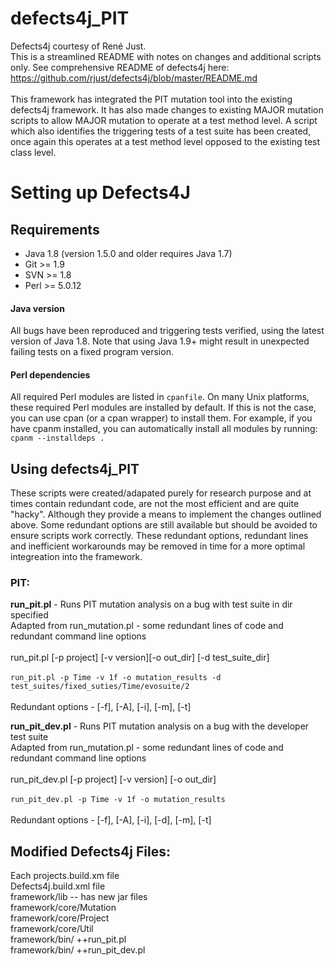 # defects4j_PIT

Defects4j courtesy of René Just.<br/>
This is a streamlined README with notes on changes and additional scripts only. See comprehensive README of defects4j here: https://github.com/rjust/defects4j/blob/master/README.md <br/>
<br/>
This framework has integrated the PIT mutation tool into the existing defects4j framework. It has also made changes to existing MAJOR mutation scripts to allow MAJOR mutation to operate at a test method level. A script which also identifies the triggering tests of a test suite has been created, once again this operates at a test method level opposed to the existing test class level.

# Setting up Defects4J

## Requirements

 - Java 1.8 (version 1.5.0 and older requires Java 1.7)
 - Git >= 1.9
 - SVN >= 1.8
 - Perl >= 5.0.12

#### Java version
All bugs have been reproduced and triggering tests verified, using the latest
version of Java 1.8.
Note that using Java 1.9+ might result in unexpected failing tests on a fixed
program version. 

#### Perl dependencies
All required Perl modules are listed in `cpanfile`. On many Unix platforms,
these required Perl modules are installed by default. If this is not the case,
you can use cpan (or a cpan wrapper) to install them. For example, if you have
cpanm installed, you can automatically install all modules by running:
`cpanm --installdeps .`

## Using defects4j_PIT

These scripts were created/adapated purely for research purpose and at times contain redundant code, are not the most efficient and are quite "hacky". Although they provide a means to implement the changes outlined above. Some redundant options are still available but should be avoided to ensure scripts work correctly. These redundant options, redundant lines and inefficient workarounds may be removed in time for a more optimal integreation into the framework.

### PIT:

**run_pit.pl** - Runs PIT mutation analysis on a bug with test suite in dir specified<br/>
Adapted from run_mutation.pl - some redundant lines of code and redundant command line options<br/>
<br/>
run_pit.pl [-p project] [-v version][-o out_dir] [-d test_suite_dir]<br/>
<br/>
`run_pit.pl -p Time -v 1f -o mutation_results -d test_suites/fixed_suties/Time/evosuite/2`<br/>
<br/>
Redundant options - [-f], [-A], [-i], [-m], [-t]
<br/>

**run_pit_dev.pl** - Runs PIT mutation analysis on a bug with the developer test suite<br/>
Adapted from run_mutation.pl - some redundant lines of code and redundant command line options<br/>
<br/>
run_pit_dev.pl [-p project] [-v version] [-o out_dir]<br/>
<br/>
`run_pit_dev.pl -p Time -v 1f -o mutation_results`<br/>
<br/>
Redundant options - [-f], [-A], [-i], [-d], [-m], [-t]


## Modified Defects4j Files:

Each projects.build.xm file<br/>
Defects4j.build.xml file<br/>
framework/lib -- has new jar files<br/>
framework/core/Mutation<br/>
framework/core/Project<br/>
framework/core/Util<br/>
framework/bin/ ++run_pit.pl<br/>
framework/bin/ ++run_pit_dev.pl<br/>
